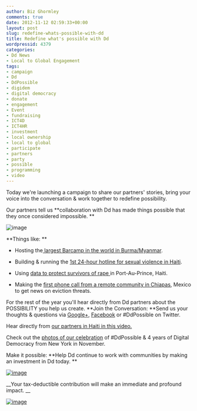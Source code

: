 ```yaml
---
author: Biz Ghormley
comments: true
date: 2012-11-12 02:59:33+00:00
layout: post
slug: redefine-whats-possible-with-dd
title: Redefine what's possible with Dd
wordpressid: 4379
categories:
- Dd News
- Local to Global Engagement
tags:
- campaign
- Dd
- DdPossible
- digidem
- digital democracy
- donate
- engagement
- Event
- fundraising
- ICT4D
- ICT4HR
- investment
- local ownership
- local to global
- participate
- partners
- party
- possible
- programming
- video
---
```


Today we're launching a campaign to share our partners' stories, bring your voice into the conversation & work together to redefine possibility.

Our partners tell us **collaboration with Dd has made things possible that they once considered impossible. **

![image](http://farm9.staticflickr.com/8198/817589926895f1a125f5o.jpg)

**Things like: **



	
  * Hosting the[ largest Barcamp in the world in Burma/Myanmar](http://www.huffingtonpost.com/emily-jacobi/burma-myanmar-technologyb1291110.html).

	
  * Building & running the [1st 24-hour hotline for sexual violence in Haiti](http://www.wired.com/video/leveraging-tech-to-address-genderbased-violence-in-haiti/1706708425001 ).

	
  * Using [data to protect survivors of rape ](http://www.youtube.com/watch?v=DoXlJ4sgvyM&list=UUeJqgyf3UpDDXz3X1IQuPCg&index=1&feature=plcp)in Port-Au-Prince, Haiti.

	
  * Making the [first phone call from a remote community in Chiapas](http://digital-democracy.org/2012/05/25/reporting-back-from-chiapas-mexico/), Mexico to get news on eviction threats.


For the rest of the year you'll hear directly from Dd partners about the POSSIBILITY you help us create. **Join the Conversation: **Send us your thoughts & questions via [Google+](https://plus.google.com/b/112347862850711668157/112347862850711668157/posts), [Facebook](https://www.facebook.com/digidemocracy) or #DdPossible on Twitter.

Hear directly from [our partners in Haiti in this video.](http://www.youtube.com/watch?v=F4l2WlatMAs&list=UUeJqgyf3UpDDXz3X1IQuPCg&index=1)

Check out the [photos of our celebration](http://www.flickr.com/photos/digitaldemocracy/sets/72157632123678408/detail/) of #DdPossible & 4 years of Digital Democracy from New York in November.

Make it possible: **Help Dd continue to work with communities by making an investment in Dd today. **

[![image](http://farm9.staticflickr.com/8459/8051296013c222305f49o.jpg)](https://www.paypal.com/cgi-bin/webscr?cmd=s-xclick&hostedbuttonid=9936590 )

__Your tax-deductible contribution will make an immediate and profound impact. __

[![image](http://digital-democracy.org/wp-content/uploads/2012/11/121112-thermometer.jpg)](https://www.paypal.com/cgi-bin/webscr?cmd=s-xclick&hostedbuttonid=9936590)
